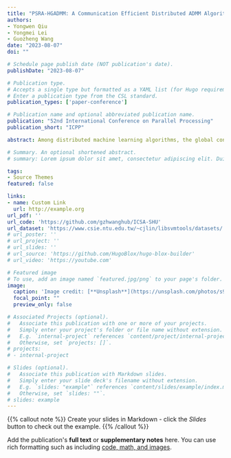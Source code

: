 ```yaml
---
title: "PSRA-HGADMM: A Communication Efficient Distributed ADMM Algorithm"
authors:
- Yongwen Qiu 
- Yongmei Lei 
- Guozheng Wang
date: "2023-08-07"
doi: ""

# Schedule page publish date (NOT publication's date).
publishDate: "2023-08-07"

# Publication type.
# Accepts a single type but formatted as a YAML list (for Hugo requirements).
# Enter a publication type from the CSL standard.
publication_types: ['paper-conference']

# Publication name and optional abbreviated publication name.
publication: "52nd International Conference on Parallel Processing"
publication_short: "ICPP"

abstract: Among distributed machine learning algorithms, the global consensus alternating direction method of multipliers (ADMM) has attracted much attention because it can effectively solve large-scale optimization problems. However, the high communication cost slows its convergence and limits scalability. To solve the problem, we propose a hierarchical grouping ADMM algorithm (PSRA-HGADMM) with a novel Ring-Allreduce communication model in this paper. Firstly, we optimize the parameter exchange of the ADMM algorithm and implement the global consensus ADMM algorithm in the decentralized architecture. Secondly, to improve the communication efficiency of the distributed system, we propose a novel Ring-Allreduce communication model (PSR-Allreduce) based on the idea of parameter server architecture. Finally, a Worker-Leader-Group generator (WLG) framework is designed to solve the problem of inconsistency of cluster nodes. This framework combines hierarchical parameter aggregation and adopts the grouping strategy to improve the scalability of the distributed system. Experiments show that PSRA-HGADMM has better convergence performance and better scalability than ADMMLib and AD-ADMM. Compared with ADMMLib, the overall communication cost of PSRA-HGADMM is reduced by 32%.

# Summary. An optional shortened abstract.
# summary: Lorem ipsum dolor sit amet, consectetur adipiscing elit. Duis posuere tellus ac convallis placerat. Proin tincidunt magna sed ex sollicitudin condimentum.

tags:
- Source Themes
featured: false

links:
- name: Custom Link
  url: http://example.org
url_pdf: ''
url_code: 'https://github.com/gzhwanghub/ICSA-SHU'
url_dataset: 'https://www.csie.ntu.edu.tw/~cjlin/libsvmtools/datasets/'
# url_poster: ''
# url_project: ''
# url_slides: ''
# url_source: 'https://github.com/HugoBlox/hugo-blox-builder'
# url_video: 'https://youtube.com'

# Featured image
# To use, add an image named `featured.jpg/png` to your page's folder. 
image:
  caption: 'Image credit: [**Unsplash**](https://unsplash.com/photos/s9CC2SKySJM)'
  focal_point: ""
  preview_only: false

# Associated Projects (optional).
#   Associate this publication with one or more of your projects.
#   Simply enter your project's folder or file name without extension.
#   E.g. `internal-project` references `content/project/internal-project/index.md`.
#   Otherwise, set `projects: []`.
# projects:
# - internal-project

# Slides (optional).
#   Associate this publication with Markdown slides.
#   Simply enter your slide deck's filename without extension.
#   E.g. `slides: "example"` references `content/slides/example/index.md`.
#   Otherwise, set `slides: ""`.
# slides: example
---
```


{{% callout note %}}
Create your slides in Markdown - click the *Slides* button to check out the example.
{{% /callout %}}

Add the publication's **full text** or **supplementary notes** here. You can use rich formatting such as including [code, math, and images](https://docs.hugoblox.com/content/writing-markdown-latex/).